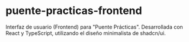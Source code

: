 # puente-practicas-frontend
Interfaz de usuario (Frontend) para "Puente Prácticas". Desarrollada con React y TypeScript, utilizando el diseño minimalista de shadcn/ui.
